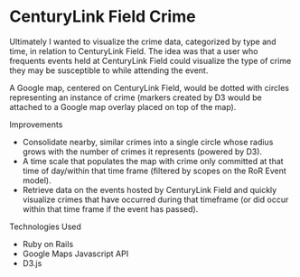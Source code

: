 # CenturyLink Field Crime

Ultimately I wanted to visualize the crime data, categorized by type and time, in relation to CenturyLink Field. The idea was that a user who frequents events held at CenturyLink Field could visualize the type of crime they may be susceptible to while attending the event.

A Google map, centered on CenturyLink Field, would be dotted with circles representing an instance of crime (markers created by D3 would be attached to a Google map overlay placed on top of the map).

Improvements
* Consolidate nearby, similar crimes into a single circle whose radius grows with the number of crimes it represents (powered by D3).
* A time scale that populates the map with crime only committed at that time of day/within that time frame (filtered by scopes on the RoR Event model).
* Retrieve data on the events hosted by CenturyLink Field and quickly visualize crimes that have occurred during that timeframe (or did occur within that time frame if the event has passed). 

Technologies Used
* Ruby on Rails
* Google Maps Javascript API
* D3.js
